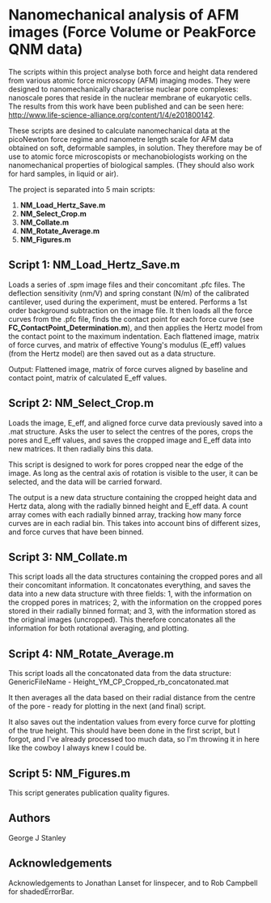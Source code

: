 # Nanomechanical analysis of AFM images (Force Volume or PeakForce QNM data)

The scripts within this project analyse both force and height data rendered from various atomic force microscopy (AFM) imaging modes. They were designed to nanomechanically characterise nuclear pore complexes: nanoscale pores that reside in the nuclear membrane of eukaryotic cells. The results from this work have been published and can be seen here: http://www.life-science-alliance.org/content/1/4/e201800142.

These scripts are desined to calculate nanomechanical data at the picoNewton force regime and nanometre length scale for AFM data obtained on soft, deformable samples, in solution. They therefore may be of use to atomic force microscopists or mechanobiologists working on the nanomechanical properties of biological samples. (They should also work for hard samples, in liquid or air).

The project is separated into 5 main scripts:

1. **NM_Load_Hertz_Save.m**
2. **NM_Select_Crop.m**
3. **NM_Collate.m**
4. **NM_Rotate_Average.m**
5. **NM_Figures.m**


## Script 1: NM_Load_Hertz_Save.m ##

Loads a series of .spm image files and their concomitant .pfc files. The deflection sensitivity (nm/V) and spring constant (N/m) of the calibrated cantilever, used during the experiment, must be entered. Performs a 1st order background subtraction on the image file. It then loads all the force curves from the .pfc file, finds the contact point for each force curve (see **FC_ContactPoint_Determination.m**), and then applies the Hertz model from the contact point to the maximum indentation. Each flattened image, matrix of force curves, and matrix of effective Young's modulus (E_eff) values (from the Hertz model) are then saved out as a data structure.

Output: Flattened image, matrix of force curves aligned by baseline and contact point, matrix of calculated E_eff values.

## Script 2: NM_Select_Crop.m ##

Loads the image, E_eff, and aligned force curve data previously saved into a .mat structure. Asks the user to select the centres of the pores, crops the pores and E_eff values, and saves the cropped image and E_eff data into new matrices. It then radially bins this data.

This script is designed to work for pores cropped near the edge of the image. As long as the central axis of rotation is visible to the user, it can be selected, and the data will be carried forward.

The output is a new data structure containing the cropped height data and Hertz data, along with the radially binned height and E_eff data. A count array comes with each radially binned array, tracking how many force curves are in each radial bin. This takes into account bins of different sizes, and force curves that have been binned.

## Script 3: NM_Collate.m ##

This script loads all the data structures containing the cropped pores and all their concomitant information. It concatonates everything, and saves the data into a new data structure with three fields: 1, with the information on the cropped pores in matrices; 2, with the information on the cropped pores stored in their radially binned format; and 3, with the information stored as the original images (uncropped). This therefore concatonates all the information for both rotational averaging, and plotting.

## Script 4: NM_Rotate_Average.m ##

This script loads all the concatonated data from the data structure: GenericFileName - Height_YM_CP_Cropped_rb_concatonated.mat

It then averages all the data based on their radial distance from the centre of the pore - ready for plotting in the next (and final) script.

It also saves out the indentation values from every force curve for plotting of the true height. This should have been done in the first script, but I forgot, and I've already processed too much data, so I'm throwing it in here like the cowboy I always knew I could be.

## Script 5: NM_Figures.m ##

This script generates publication quality figures.

## Authors

George J Stanley

## Acknowledgements

Acknowledgements to Jonathan Lanset for linspecer, and to Rob Campbell for shadedErrorBar.

